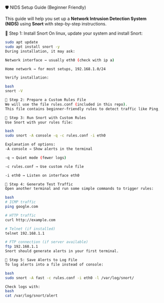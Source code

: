 
🛡️ NIDS Setup Guide (Beginner Friendly)

This guide will help you set up a **Network Intrusion Detection System (NIDS)** using **Snort** with step-by-step instructions.  

🔹 Step 1: Install Snort
On linux, update your system and install Snort:

```bash
sudo apt update
sudo apt install snort -y
During installation, it may ask:

Network interface → usually eth0 (check with ip a)

Home network → for most setups, 192.168.1.0/24

Verify installation:

bash
snort -V

🔹 Step 2: Prepare a Custom Rules File
We will use the file rules.conf (included in this repo).
This file contains beginner-friendly rules to detect traffic like Ping, FTP, SSH, HTTP, DNS, and suspicious scans.

🔹 Step 3: Run Snort with Custom Rules
Use Snort with your rules file:

bash
sudo snort -A console -q -c rules.conf -i eth0

Explanation of options:
-A console → Show alerts in the terminal

-q → Quiet mode (fewer logs)

-c rules.conf → Use custom rule file

-i eth0 → Listen on interface eth0

🔹 Step 4: Generate Test Traffic
Open another terminal and run some simple commands to trigger rules:

bash
# ICMP traffic
ping google.com

# HTTP traffic
curl http://example.com

# Telnet (if installed)
telnet 192.168.1.1

# FTP connection (if server available)
ftp 192.168.1.1
Snort should generate alerts in your first terminal.

🔹 Step 5: Save Alerts to Log File 
To log alerts into a file instead of console:

bash
sudo snort -A fast -c rules.conf -i eth0 -l /var/log/snort/

Check logs with:
bash
cat /var/log/snort/alert
